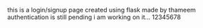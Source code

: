 this is a login/signup page created using flask made by thameem
authentication is still pending i am working on it...
12345678